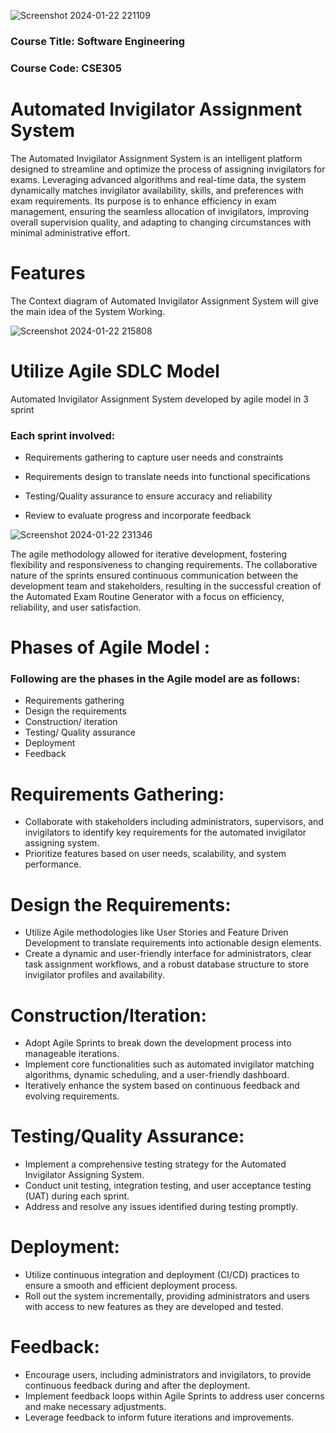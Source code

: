 ![Screenshot 2024-01-22 221109](https://github.com/Mehrajmithu/Automated-Invigilator-Assigning-System/assets/67754468/568f9f56-4c26-41e4-a79c-ab7cec474999)

### Course Title: Software Engineering 
### Course Code: CSE305

# Automated Invigilator Assignment System 

The Automated Invigilator Assignment System is an intelligent platform designed to streamline and optimize the process of assigning invigilators for exams. Leveraging advanced algorithms and real-time data, the system dynamically matches invigilator availability, skills, and preferences with exam requirements. Its purpose is to enhance efficiency in exam management, ensuring the seamless allocation of invigilators, improving overall supervision quality, and adapting to changing circumstances with minimal administrative effort.

# Features 

The Context diagram of Automated Invigilator Assignment System will give the main idea of the System Working.

![Screenshot 2024-01-22 215808](https://github.com/Mehrajmithu/Automated-Invigilator-Assigning-System/assets/67754468/98caccbb-34c9-4e51-985e-a8d9360633c3)

# Utilize Agile SDLC Model 

Automated Invigilator Assignment System developed by agile model in 3 sprint

### Each sprint involved:

- Requirements gathering to capture user needs and constraints

- Requirements design to translate needs into functional specifications

- Testing/Quality assurance to ensure accuracy and reliability

- Review to evaluate progress and incorporate feedback

![Screenshot 2024-01-22 231346](https://github.com/ujjalroy1/Automated-Exam-Routine-Generator/assets/67754468/50e2a27e-aaa5-4aab-8ba1-905b60570fc6)

The agile methodology allowed for iterative development, fostering flexibility and responsiveness to changing requirements. The collaborative nature of the sprints ensured continuous communication between the development team and stakeholders, resulting in the successful creation of the Automated Exam Routine Generator with a focus on efficiency, reliability, and user satisfaction.

# Phases of Agile Model :

### Following are the phases in the Agile model are as follows:

- Requirements gathering
- Design the requirements
- Construction/ iteration
- Testing/ Quality assurance
- Deployment
- Feedback

# Requirements Gathering:
- Collaborate with stakeholders including administrators, supervisors, and invigilators to identify key requirements for the automated invigilator assigning system.
- Prioritize features based on user needs, scalability, and system performance.

# Design the Requirements:
- Utilize Agile methodologies like User Stories and Feature Driven Development to translate requirements into actionable design elements.
- Create a dynamic and user-friendly interface for administrators, clear task assignment workflows, and a robust database structure to store invigilator profiles and availability.
  
# Construction/Iteration:
- Adopt Agile Sprints to break down the development process into manageable iterations.
- Implement core functionalities such as automated invigilator matching algorithms, dynamic scheduling, and a user-friendly dashboard.
- Iteratively enhance the system based on continuous feedback and evolving requirements.

# Testing/Quality Assurance:
- Implement a comprehensive testing strategy for the Automated Invigilator Assigning System.
- Conduct unit testing, integration testing, and user acceptance testing (UAT) during each sprint.
- Address and resolve any issues identified during testing promptly.
# Deployment:

- Utilize continuous integration and deployment (CI/CD) practices to ensure a smooth and efficient deployment process.
- Roll out the system incrementally, providing administrators and users with access to new features as they are developed and tested.

# Feedback:

- Encourage users, including administrators and invigilators, to provide continuous feedback during and after the deployment.
- Implement feedback loops within Agile Sprints to address user concerns and make necessary adjustments.
- Leverage feedback to inform future iterations and improvements.
  
    






